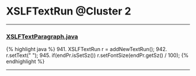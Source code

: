 # XSLFTextRun @Cluster 2

***

### [XSLFTextParagraph.java](https://searchcode.com/codesearch/view/97406665/)
{% highlight java %}
941. XSLFTextRun r = addNewTextRun();
942. r.setText(" ");
945.     if(endPr.isSetSz()) r.setFontSize(endPr.getSz() / 100);
{% endhighlight %}

***

